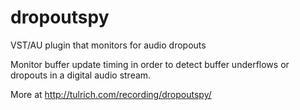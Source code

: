 # dropoutspy
VST/AU plugin that monitors for audio dropouts

Monitor buffer update timing in order to detect buffer underflows or dropouts in a digital audio stream.

More at http://tulrich.com/recording/dropoutspy/

